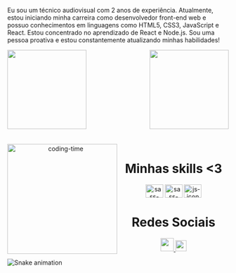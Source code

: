 <div>
<p>Eu sou um técnico audiovisual com 2 anos de experiência. Atualmente, estou iniciando minha carreira como desenvolvedor front-end web e possuo conhecimentos em linguagens como HTML5, CSS3, JavaScript e React. Estou concentrado no aprendizado de React e Node.js. Sou uma pessoa proativa e estou constantemente atualizando minhas habilidades!<p>
</div>

<div>
  
  <img  height="180em" src="https://github-readme-stats.vercel.app/api?username=LuigiGF&show_icons=true&theme=dracula&include_all_commits=true&count_private=true"/>
  <img align="right" height="180em" src="https://github-readme-stats.vercel.app/api/top-langs/?username=gregoriodelucca&layout=compact&langs_count=16&theme=dracula"/>
</div>
<br>

<div  align="center"> 
  <div style="display: inline_block"><br>
    <img align="left" height="250" alt="coding-time" src="code.gif">
    <h1 align="center">Minhas skills <3</h1>
    <img align="center" height="30" width="40" alt="sass-icon"      src="https://cdn.jsdelivr.net/gh/devicons/devicon/icons/html5/html5-original.svg">
    <img align="center" height="30" width="40" alt="sass-icon"     src="https://cdn.jsdelivr.net/gh/devicons/devicon/icons/css3/css3-original.svg">
    <img align="center" height="30" width="40" alt="js-icon"     src="https://cdn.jsdelivr.net/gh/devicons/devicon/icons/javascript/javascript-original.svg">
     
   </div>
    
  
  <h1 align="center">Redes Sociais</h1>
    <a href = "mailto: gregoriodelucca@gmail.com">
      <img width="30" src="https://upload.wikimedia.org/wikipedia/commons/thumb/0/0b/Logo_Gmail_%282015-2020%29.svg/2560px-Logo_Gmail_%282015-2020%29.svg.png">
    </a>
    <a href = "https://www.linkedin.com/in/gregoriodelucca/">
      <img width="25" src="https://upload.wikimedia.org/wikipedia/commons/thumb/8/81/LinkedIn_icon.svg/2048px-LinkedIn_icon.svg.png">
    </a>  
   
</div>
  
![Snake animation](https://github.com/LuigiGF/LuigiGF/blob/output/github-contribution-grid-snake.svg)
